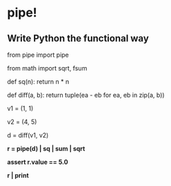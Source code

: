 # pipe! 
## Write Python the functional way

from pipe import pipe

from math import sqrt, fsum

def sq(n):
    return n * n


def diff(a, b):
    return tuple(ea - eb for ea, eb in zip(a, b))


v1 = (1, 1)

v2 = (4, 5)

d = diff(v1, v2)

**r = pipe(d) | sq | sum | sqrt**

**assert r.value == 5.0**

**r | print**
	
